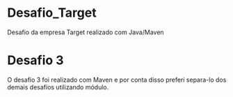 # Desafio_Target
Desafio da empresa Target realizado com Java/Maven
# Desafio 3
O desafio 3 foi realizado com Maven e por conta disso preferi separa-lo dos demais desafios utilizando módulo.

